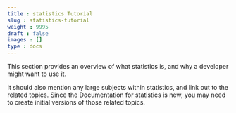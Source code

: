 ```yaml
---
title : statistics Tutorial
slug : statistics-tutorial
weight : 9995
draft : false
images : []
type : docs
---
```


This section provides an overview of what statistics is, and why a developer might want to use it.

It should also mention any large subjects within statistics, and link out to the related topics.  Since the Documentation for statistics is new, you may need to create initial versions of those related topics.

